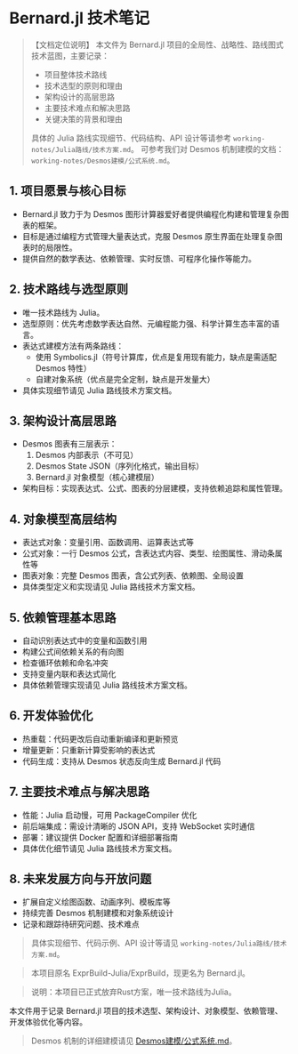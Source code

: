 # Bernard.jl 技术笔记

> 【文档定位说明】
> 本文件为 Bernard.jl 项目的全局性、战略性、路线图式技术蓝图，主要记录：
> - 项目整体技术路线
> - 技术选型的原则和理由
> - 架构设计的高层思路
> - 主要技术难点和解决思路
> - 关键决策的背景和理由
> 
> 具体的 Julia 路线实现细节、代码结构、API 设计等请参考 `working-notes/Julia路线/技术方案.md`。
> 可参考我们对 Desmos 机制建模的文档：`working-notes/Desmos建模/公式系统.md`。

## 1. 项目愿景与核心目标
- Bernard.jl 致力于为 Desmos 图形计算器爱好者提供编程化构建和管理复杂图表的框架。
- 目标是通过编程方式管理大量表达式，克服 Desmos 原生界面在处理复杂图表时的局限性。
- 提供自然的数学表达、依赖管理、实时反馈、可程序化操作等能力。

## 2. 技术路线与选型原则
- 唯一技术路线为 Julia。
- 选型原则：优先考虑数学表达自然、元编程能力强、科学计算生态丰富的语言。
- 表达式建模方法有两条路线：
  - 使用 Symbolics.jl（符号计算库，优点是复用现有能力，缺点是需适配 Desmos 特性）
  - 自建对象系统（优点是完全定制，缺点是开发量大）
- 具体实现细节请见 Julia 路线技术方案文档。

## 3. 架构设计高层思路
- Desmos 图表有三层表示：
  1. Desmos 内部表示（不可见）
  2. Desmos State JSON（序列化格式，输出目标）
  3. Bernard.jl 对象模型（核心建模层）
- 架构目标：实现表达式、公式、图表的分层建模，支持依赖追踪和属性管理。

## 4. 对象模型高层结构
- 表达式对象：变量引用、函数调用、运算表达式等
- 公式对象：一行 Desmos 公式，含表达式内容、类型、绘图属性、滑动条属性等
- 图表对象：完整 Desmos 图表，含公式列表、依赖图、全局设置
- 具体类型定义和实现请见 Julia 路线技术方案文档。

## 5. 依赖管理基本思路
- 自动识别表达式中的变量和函数引用
- 构建公式间依赖关系的有向图
- 检查循环依赖和命名冲突
- 支持变量内联和表达式简化
- 具体依赖管理实现请见 Julia 路线技术方案文档。

## 6. 开发体验优化
- 热重载：代码更改后自动重新编译和更新预览
- 增量更新：只重新计算受影响的表达式
- 代码生成：支持从 Desmos 状态反向生成 Bernard.jl 代码

## 7. 主要技术难点与解决思路
- 性能：Julia 启动慢，可用 PackageCompiler 优化
- 前后端集成：需设计清晰的 JSON API，支持 WebSocket 实时通信
- 部署：建议提供 Docker 配置和详细部署指南
- 具体优化细节请见 Julia 路线技术方案文档。

## 8. 未来发展方向与开放问题
- 扩展自定义绘图函数、动画序列、模板库等
- 持续完善 Desmos 机制建模和对象系统设计
- 记录和跟踪待研究问题、技术难点

> 具体实现细节、代码示例、API 设计等请见 `working-notes/Julia路线/技术方案.md`。

> 本项目原名 ExprBuild-Julia/ExprBuild，现更名为 Bernard.jl。

> 说明：本项目已正式放弃Rust方案，唯一技术路线为Julia。

本文件用于记录 Bernard.jl 项目的技术选型、架构设计、对象模型、依赖管理、开发体验优化等内容。

> Desmos 机制的详细建模请见 [Desmos建模/公式系统.md](Desmos建模/公式系统.md)。 
